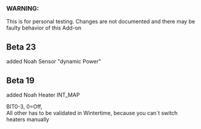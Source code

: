 ### WARNING: 
This is for personal testing. 
Changes are not documented and there may be faulty behavior of this Add-on

## Beta 23

added Noah Sensor "dynamic Power"

## Beta 19

added Noah Heater INT_MAP

BIT0-3, 0=Off,   
All other has to be validated in Wintertime, because you can´t switch heaters manually

